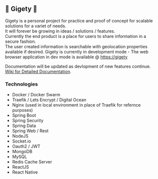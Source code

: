## 🐸 Gigety 🐸
Gigety is a personal project for practice and proof of concept for scalable solutions for a variet of needs.  
It will forever be growing in ideas / solutions / features.  
Currently the end product is a place for users to share information in a secure fashion.  
The user created information is searchable with geolocation properties available if desired.
Gigety is currently in development mode - The web browser application in dev mode is available @ [https://gigety](https://gigety.com)

Documentation will be updated as devlopment of new features continue.  
[Wiki for Detailed Documentation](https://github.com/gigety/gigety/wiki).  

### Technologies
* Docker / Docker Swarm
* Traefik / Lets Encrypt / Digital Ocean
* Nginx (used in local environment in place of Traefik for refernce purposes)
* Spring Boot
* Spring Security
* Spring Data
* Spring Web / Rest
* NodeJS
* Socket.io
* Oauth2 / JWT
* MongoDB
* MySQL
* Redis Cache Server
* ReactJS
* React Native
 
